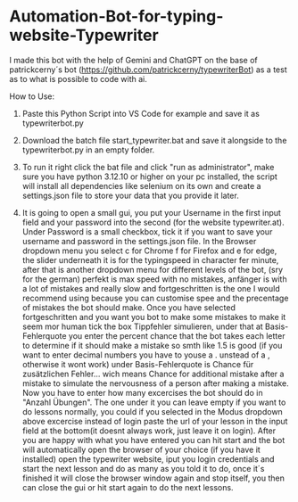 # Automation-Bot-for-typing-website-Typewriter
I made this bot with the help of Gemini and ChatGPT on the base of patrickcerny´s bot (https://github.com/patrickcerny/typewriterBot) as a test as to what is possible to code with ai.



How to Use: 
1. Paste this Python Script into VS Code for example and save it as typewriterbot.py
   
2. Download the batch file start_typewriter.bat and save it alongside to the typewriterbot.py in an empty folder.
   
3. To run it right click the bat file and click "run as administrator", make sure you have python 3.12.10 or higher on your pc installed, the script will install all dependencies like selenium on its own and create a settings.json file to store your data that you provide it later.
   
4. It is going to open a small gui, you put your Username in the first input field and your password into the second (for the website typewriter.at). Under Password is a small checkbox, tick it if you want to save your username and password in the settings.json file. In the Browser dropdown menu you select c for Chrome f for Firefox and e for edge, the slider underneath it is for the typingspeed in character fer minute, after that is another dropdown menu for different levels of the bot, (sry for the german) perfekt is max speed with no mistakes, anfänger is with a lot of mistakes and really slow and fortgeschritten is the one I would recommend using because you can customise spee and the precentage of mistakes the bot should make. Once you have selected fortgeschritten and you want you bot to make some mistakes to make it seem mor human tick the box Tippfehler simulieren, under that at Basis-Fehlerquote you enter the percent chance that the bot takes each letter to determine if it should make a mistake so smth like 1.5 is good (if you want to enter decimal numbers you have to youse a . unstead of a , otherwise it wont work) under Basis-Fehlerquote is Chance für zusätzlichen Fehler... wich means Chance for additional mistake after a mistake to simulate the nervousness of a person after making a mistake. Now you have to enter how many excercises the bot should do in "Anzahl Übungen". The one under it you can leave empty if you want to do lessons normally, you could if you selected in the Modus dropdown above excercise instead of login paste the url of your lesson in the input field at the bottom(it doesnt always work, just leave it on login). After you are happy with what you have entered you can hit start and the bot will automatically open the browser of your choice (if you have it installed) open the typewriter website, iput you login credentials and start the next lesson and do as many as you told it to do, once it´s finished it will close the browser window again and stop itself, you then can close the gui or hit start again to do the next lessons.
